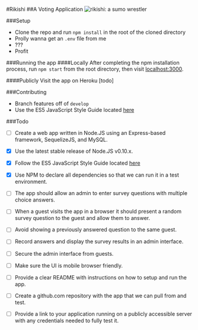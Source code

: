 #Rikishi
##A Voting Application
![rikishi: a sumo wrestler](https://openclipart.org/image/90px/svg_to_png/223220/SumoColour.png)

###Setup
- Clone the repo and run `npm install` in the root of the cloned directory
- Prolly wanna get an `.env` file from me
- ???
- Profit

###Running the app
####Locally
After completing the npm installation process, run `npm start` from the root directory, then visit [localhost:3000](http://localhost:3000).

####Publicly
Visit the app on Heroku [todo]

###Contributing
- Branch features off of `develop`
- Use the ES5 JavaScript Style Guide located [here](https://github.com/airbnb/javascript/tree/master/es5)

###Todo
- [ ] Create a web app written in Node.JS using an Express-based framework, SequelizeJS, and MySQL.
- [x] Use the latest stable release of Node.JS v0.10.x.
- [x] Follow the ES5 JavaScript Style Guide located [here](https://github.com/airbnb/javascript/tree/master/es5)
- [x] Use NPM to declare all dependencies so that we can run it in a test environment.
- [ ] The app should allow an admin to enter survey questions with multiple choice answers.
- [ ] When a guest visits the app in a browser it should present a random survey question to the guest and allow them to answer.
- [ ] Avoid showing a previously answered question to the same guest.
- [ ] Record answers and display the survey results in an admin interface.
- [ ] Secure the admin interface from guests.
- [ ] Make sure the UI is mobile browser friendly.
- [ ] Provide a clear README with instructions on how to setup and run the app.
- [ ] Create a github.com repository with the app that we can pull from and test.
- [ ] Provide a link to your application running on a publicly accessible server with any credentials needed to fully test it.

